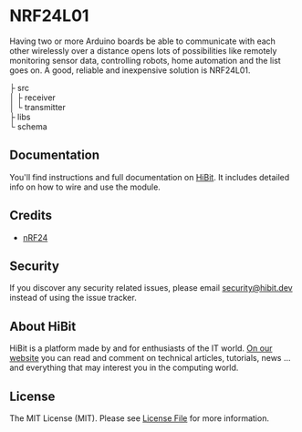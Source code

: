 # NRF24L01
Having two or more Arduino boards be able to communicate with each other wirelessly over a distance opens lots of possibilities like remotely monitoring sensor data, controlling robots, home automation and the list goes on. A good, reliable and inexpensive solution is NRF24L01.  

├ src  
│  ├ receiver  
│  └ transmitter  
├ libs  
└ schema  

## Documentation
You'll find instructions and full documentation on [HiBit](https://www.hibit.dev/posts/22/how-to-use-the-nrf24l01-module-with-arduino). It includes detailed info on how to wire and use the module.

## Credits
- [nRF24](https://github.com/nRF24)

## Security
If you discover any security related issues, please email security@hibit.dev instead of using the issue tracker.

## About HiBit
HiBit is a platform made by and for enthusiasts of the IT world. [On our website](https://www.hibit.dev) you can read and comment on technical articles, tutorials, news ... and everything that may interest you in the computing world.

## License
The MIT License (MIT). Please see [License File](LICENSE.md) for more information.
